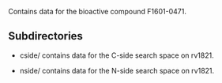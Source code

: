 Contains data for the bioactive compound F1601-0471.

## Subdirectories

- cside/ contains data for the C-side search space on rv1821.

- nside/ contains data for the N-side search space on rv1821.


